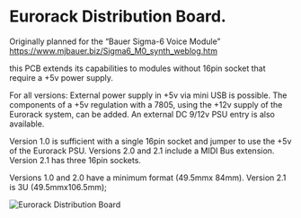# Eurorack Distribution Board.

Originally planned for the “Bauer Sigma-6 Voice Module”
https://www.mjbauer.biz/Sigma6_M0_synth_weblog.htm

this PCB extends its capabilities to modules without 16pin socket that require a +5v power supply.

For all versions:
External power supply in +5v via mini USB is possible.
The components of a +5v regulation with a 7805, using the +12v supply of the Eurorack system, can be added.
An external DC 9/12v PSU entry is also available.

Version 1.0 is sufficient with a single 16pin socket and jumper to use the +5v of the Eurorack PSU.
Versions 2.0 and 2.1 include a MIDI Bus extension.
Version 2.1 has three 16pin sockets.

Versions 1.0 and 2.0 have a minimum format (49.5mmx 84mm).
Version 2.1 is 3U (49.5mmx106.5mm);


![Eurorack Distribution Board](https://github.com/user-attachments/assets/1add092d-2608-40d5-8147-3e125da55967)

